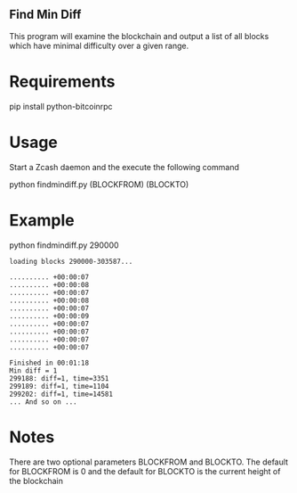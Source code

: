 ## Find Min Diff

This program will examine the blockchain and output a list of all blocks which
have minimal difficulty over a given range.

# Requirements

pip install python-bitcoinrpc

# Usage

Start a Zcash daemon and the execute the following command

python findmindiff.py (BLOCKFROM) (BLOCKTO)

# Example

python findmindiff.py 290000

    loading blocks 290000-303587...

    .......... +00:00:07
    .......... +00:00:08
    .......... +00:00:07
    .......... +00:00:08
    .......... +00:00:07
    .......... +00:00:09
    .......... +00:00:07
    .......... +00:00:07
    .......... +00:00:07
    .......... +00:00:07

    Finished in 00:01:18
    Min diff = 1
    299188: diff=1, time=3351
    299189: diff=1, time=1104
    299202: diff=1, time=14581
    ... And so on ...

# Notes

There are two optional parameters BLOCKFROM and BLOCKTO. The default for
BLOCKFROM is 0 and the default for BLOCKTO is the current height of the
blockchain
